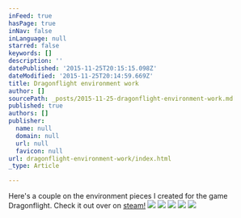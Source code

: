 ```yaml
---
inFeed: true
hasPage: true
inNav: false
inLanguage: null
starred: false
keywords: []
description: ''
datePublished: '2015-11-25T20:15:15.098Z'
dateModified: '2015-11-25T20:14:59.669Z'
title: Dragonflight environment work
author: []
sourcePath: _posts/2015-11-25-dragonflight-environment-work.md
published: true
authors: []
publisher:
  name: null
  domain: null
  url: null
  favicon: null
url: dragonflight-environment-work/index.html
_type: Article

---
```

Here's a couple on the environment pieces I created for the game Dragonflight.  Check it out over on [steam!][0]
![](https://the-grid-user-content.s3-us-west-2.amazonaws.com/ba6636e5-af1f-476f-b265-be34f4debc31.jpg)
![](https://the-grid-user-content.s3-us-west-2.amazonaws.com/379a9352-2c83-4ba3-a04a-724961eafc5c.jpg)
![](https://the-grid-user-content.s3-us-west-2.amazonaws.com/f24e6bf7-7759-4a23-8f59-5fc17904a52e.jpg)
![](https://the-grid-user-content.s3-us-west-2.amazonaws.com/4534ad47-8985-4266-b7a4-abf02c5e6729.jpg)
![](https://the-grid-user-content.s3-us-west-2.amazonaws.com/56addf41-f2d2-4e3f-b10c-29458ca4f780.jpg)

[0]: http://store.steampowered.com/app/386930/